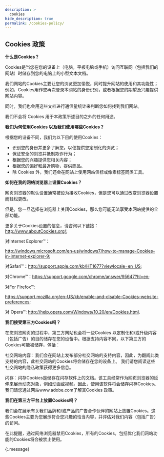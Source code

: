```yaml
---
description: >
  cookies
hide_description: true
permalink: /cookies-policy/
---
```


## Cookies 政策

**什么是Cookies？**

Cookies是当您在您的设备上（电脑，平板电脑或手机）访问互联网（包括我们的网站）时储存到您的电脑上的小型文本文档。

我们网站的Cookies主要让您的浏览更加愉悦，同时提升网站的使用和其功能性；例如，Cookies用作您再次登录本网站的身份识别，或者根据您的期望及兴趣提供网站内容。

同时，我们也会用这些文档进行通信量统计来判断您如何找到我们网站。

我们不会将 Cookies 用于本政策所述目的之外的任何用途。

 

**我们为何使用Cookies 以及我们使用哪些Cookies？**

根据您的设备不同，我们为以下目的使用Cookies：

- 识别您的身份并更多了解您，以便提供您定制化的浏览；
- 保证安全的浏览并抵制欺诈行为；
- 根据您的兴趣提供您相关内容；
- 根据您的偏好和最近购物，提供商品。
- 除 Cookies 外，我们还会在网站上使用网站信标或像素标签同类工具。

 

**如何在我的网络浏览器上设置Cookies？**

网页浏览器的默认设置通常被设为接收Cookies，但是您可以通过改变浏览器设置而轻松更改。

但是，您一旦选择在浏览器上关闭Cookies，那么您可能无法享受本网站提供的全部功能。

更多关于Cookies设置的信息，请咨询以下链接：<http://www.aboutCookies.org/>;

对Internet Explorer™：

<http://windows.microsoft.com/en-us/windows7/how-to-manage-Cookies-in-internet-explorer-9>;

对Safari™：<http://support.apple.com/kb/HT1677?viewlocale=en_US>;

对Chrome™：<https://support.google.com/chrome/answer/95647?hl=en>;

对For Firefox™:

<https://support.mozilla.org/en-US/kb/enable-and-disable-Cookies-website-preferences>; 

对 Opera™: <http://help.opera.com/Windows/10.20/en/Cookies.html>.

 

**我们接受第三方Cookies吗？**

在您浏览网页的过程中，第三方网站也会将一些Cookies 以定制化和/或升级内容（包括广告）的目的储存在您的设备中。根据支持内容不同，以下第三方的Cookies可能被储存，包括：

社交网站内容：我们会在网站上发布部分社交网站的支持内容，因此，为翻阅此类支持的内容，此社交网站的Cookies将会储存在您的设备上。
我们请您阅读这些社交网站的隐私政策获得更多信息。

闪存：闪存Cookies是储存在闪存软件上的文档。该工具经常作为网页浏览器的延伸来展示动态对象，例如动画或视频。因此，使用该软件将会储存闪存Cookies。我们请您通过网站www.adobe.com了解其Cookies 政策。

**我们在第三方平台上放置Cookies吗？**

我们会在展示有关我们品牌和/或产品的广告合作伙伴的网站上放置Cookies。这些Cookies主要为您展示符合您兴趣的恰当内容，并评估对我们内容（包括广告）的访问。



在此提醒，通过网络浏览器禁用Cookies，所有的Cookies，包括优化我们网站功能的Cookies将会被禁止使用。

{:.message}